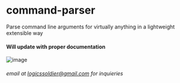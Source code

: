 # command-parser
Parse command line arguments for virtually anything in a lightweight extensible way 

#### Will update with proper documentation

![image](https://github.com/LogicsSoldier/command-parser/assets/4423284/97bed225-09ec-4843-82ee-ede989511829)

###### email at logicssoldier@gmail.com for inquieries
